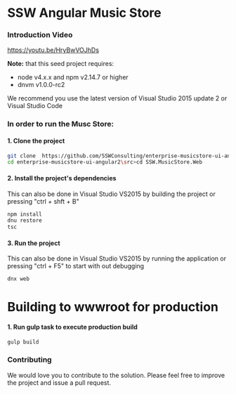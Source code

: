 # SSW Angular Music Store
### Introduction Video
https://youtu.be/HryBwVOJhDs

**Note:** that this seed project requires:
- node v4.x.x and npm v2.14.7 or higher
- dnvm  v1.0.0-rc2 

We recommend you use the latest version of Visual Studio 2015 update 2 or Visual Studio Code

### In order to run the Musc Store:
#### 1. Clone the project
```bash
git clone  https://github.com/SSWConsulting/enterprise-musicstore-ui-angular2
cd enterprise-musicstore-ui-angular2\src>cd SSW.MusicStore.Web
```
#### 2. Install the project's dependencies
This can also be done in Visual Studio VS2015 by building the project or pressing "ctrl + shft + B"
```bash
npm install
dnu restore
tsc
```
#### 3. Run the project
This can also be done in Visual Studio VS2015 by running the application or pressing "ctrl + F5" to start with out debugging
```bash
dnx web
```

# Building to wwwroot for production

#### 1. Run gulp task to execute production build
```bash
gulp build
```

### Contributing 
We would love you to contribute to the solution. Please feel free to improve the project and issue a pull request.

